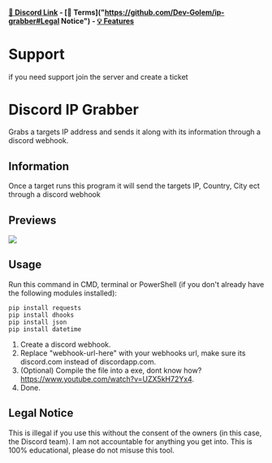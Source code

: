#### [🔗 Discord Link](https://discord.gg/zzugRm6Sbk) - [📖 Terms]("https://github.com/Dev-Golem/ip-grabber#Legal Notice") - [💡 Features](https://github.com/Dev-Golem/ip-grabber#Infomation)

# Support
if you need support join the server and create a ticket

# Discord IP Grabber
Grabs a targets IP address and sends it along with its information through a discord webhook.

## Information
Once a target runs this program it will send the targets IP, Country, City ect through a discord webhook

## Previews
![](https://i.imgur.com/mBm1wyU.png)

## Usage
Run this command in CMD, terminal or PowerShell (if you don't already have the following modules installed):
```
pip install requests
pip install dhooks
pip install json
pip install datetime
```
1. Create a discord webhook.
2. Replace "webhook-url-here" with your webhooks url, make sure its discord.com instead of discordapp.com.
3. (Optional) Compile the file into a exe, dont know how? https://www.youtube.com/watch?v=UZX5kH72Yx4.
4. Done.

## Legal Notice
This is illegal if you use this without the consent of the owners (in this case, the Discord team). I am not accountable for anything you get into. This is 100% educational, please do not misuse this tool.
